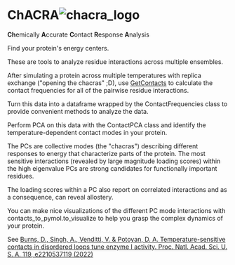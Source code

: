 # ChACRA![chacra_logo](https://github.com/Dan-Burns/ChACRA/assets/58605062/a030ffbb-0a97-4b33-a968-fab2ec7dbee9)




**Ch**emically **A**ccurate **C**ontact **R**esponse **A**nalysis

Find your protein's energy centers.

These are tools to analyze residue interactions across multiple ensembles.

After simulating a protein across multiple temperatures with replica exchange ("opening the chacras" ;D), use [GetContacts](https://getcontacts.github.io/interactions.html) to calculate the contact frequencies for all of the pairwise residue interactions.

Turn this data into a dataframe wrapped by the ContactFrequencies class to provide convenient methods to analyze the data.

Perform PCA on this data with the ContactPCA class and identify the temperature-dependent contact modes in your protein.

The PCs are collective modes (the "chacras") describing different responses to energy that characterize parts of the protein.  The most sensitive interactions (revealed by large magnitude loading scores) within the high eigenvalue PCs are strong candidates for functionally important residues.

The loading scores within a PC also report on correlated interactions and as a consequence, can reveal allostery.

You can make nice visualizations of the different PC mode interactions with contacts_to_pymol.to_visualize to help you grasp the complex dynamics of your protein.

See [Burns, D., Singh, A., Venditti, V. & Potoyan, D. A. Temperature-sensitive contacts in disordered loops tune enzyme I activity. Proc. Natl. Acad. Sci. U. S. A. 119, e2210537119 (2022)](https://www.pnas.org/doi/10.1073/pnas.2210537119)
